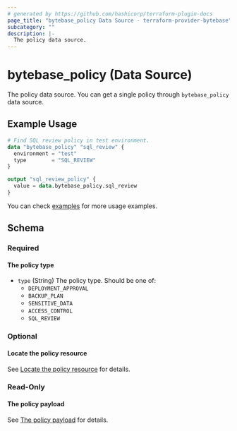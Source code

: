 ```yaml
---
# generated by https://github.com/hashicorp/terraform-plugin-docs
page_title: "bytebase_policy Data Source - terraform-provider-bytebase"
subcategory: ""
description: |-
  The policy data source.
---
```


# bytebase_policy (Data Source)

The policy data source. You can get a single policy through `bytebase_policy` data source.

## Example Usage

```terraform
# Find SQL review policy in test environment.
data "bytebase_policy" "sql_review" {
  environment = "test"
  type        = "SQL_REVIEW"
}

output "sql_review_policy" {
  value = data.bytebase_policy.sql_review
}
```

You can check [examples](https://github.com/bytebase/terraform-provider-bytebase/blob/main/examples/policies) for more usage examples.

<!-- schema generated by tfplugindocs -->

## Schema

### Required

#### The policy type

- `type` (String) The policy type. Should be one of:
  - `DEPLOYMENT_APPROVAL`
  - `BACKUP_PLAN`
  - `SENSITIVE_DATA`
  - `ACCESS_CONTROL`
  - `SQL_REVIEW`

### Optional

#### Locate the policy resource

See [Locate the policy resource](https://registry.terraform.io/providers/bytebase/bytebase/latest/docs/resources/policy#optional) for details.

### Read-Only

#### The policy payload

See [The policy payload](https://registry.terraform.io/providers/bytebase/bytebase/latest/docs/resources/policy#the-policy-payload) for details.

